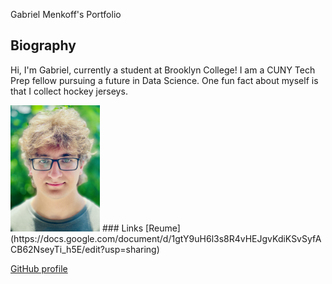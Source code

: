 Gabriel Menkoff's Portfolio
## Biography
Hi, I'm Gabriel, currently a student at Brooklyn College! I am a CUNY Tech Prep fellow pursuing a future in Data Science.
One fun fact about myself is that I collect hockey jerseys.

<img src="Gabriel_Menkoff.jpg" width="143" height="202">
### Links
[Reume](https://docs.google.com/document/d/1gtY9uH6l3s8R4vHEJgvKdiKSvSyfACB62NseyTi_h5E/edit?usp=sharing)

[GitHub profile](https://github.com/gabemenk)
